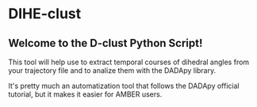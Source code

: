 # DIHE-clust

## Welcome to the D-clust Python Script!  

This tool will help use to extract temporal courses of dihedral angles from your
trajectory file and to analize them with the DADApy library.       

It's pretty much an automatization tool that follows the DADApy official tutorial,
but it makes it easier for AMBER users.                                    
